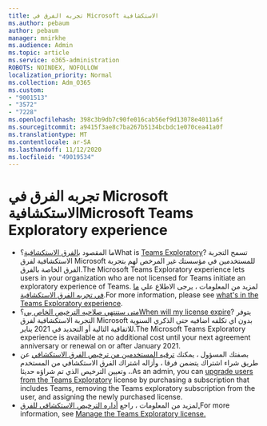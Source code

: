 ```yaml
---
title: تجربه الفرق في Microsoft الاستكشافية
ms.author: pebaum
author: pebaum
manager: mnirkhe
ms.audience: Admin
ms.topic: article
ms.service: o365-administration
ROBOTS: NOINDEX, NOFOLLOW
localization_priority: Normal
ms.collection: Adm_O365
ms.custom:
- "9001513"
- "3572"
- "7228"
ms.openlocfilehash: 398c3b9db7c90fe016cab56ef9d13078e4011a6f
ms.sourcegitcommit: a9415f3ae8c7ba267b5134bcbdc1e070cea41a0f
ms.translationtype: MT
ms.contentlocale: ar-SA
ms.lasthandoff: 11/12/2020
ms.locfileid: "49019534"
---
```

# <a name="microsoft-teams-exploratory-experience"></a><span data-ttu-id="90722-102">تجربه الفرق في Microsoft الاستكشافية</span><span class="sxs-lookup"><span data-stu-id="90722-102">Microsoft Teams Exploratory experience</span></span>

- <span data-ttu-id="90722-103">ما المقصود [بالفرق الاستكشافية](https://docs.microsoft.com/microsoftteams/teams-exploratory)؟</span><span class="sxs-lookup"><span data-stu-id="90722-103">What is [Teams Exploratory](https://docs.microsoft.com/microsoftteams/teams-exploratory)?</span></span> <span data-ttu-id="90722-104">تسمح التجربة الاستكشافية لفرق Microsoft للمستخدمين في مؤسستك غير المرخص لهم بتجربة الفرق الخاصة بالفرق.</span><span class="sxs-lookup"><span data-stu-id="90722-104">The Microsoft Teams Exploratory experience lets users in your organization who are not licensed for Teams initiate an exploratory experience of Teams.</span></span> <span data-ttu-id="90722-105">لمزيد من المعلومات ، يرجى الاطلاع علي [ما في تجربه الفرق الاستكشافية](https://docs.microsoft.com/microsoftteams/teams-exploratory#whats-in-the-teams-exploratory-experience).</span><span class="sxs-lookup"><span data-stu-id="90722-105">For more information, please see [what's in the Teams Exploratory experience](https://docs.microsoft.com/microsoftteams/teams-exploratory#whats-in-the-teams-exploratory-experience).</span></span>
- <span data-ttu-id="90722-106">[متى ستنتهي صلاحيه الترخيص الخاص بي](https://docs.microsoft.com/microsoftteams/teams-exploratory#how-long-does-the-teams-exploratory-experience-last)؟</span><span class="sxs-lookup"><span data-stu-id="90722-106">[When will my license expire](https://docs.microsoft.com/microsoftteams/teams-exploratory#how-long-does-the-teams-exploratory-experience-last)?</span></span> <span data-ttu-id="90722-107">يتوفر التجربة الاستكشافية لفرق Microsoft بدون اي تكلفه اضافيه حتى الذكري السنوية للاتفاقية التالية أو التجديد في 2021 يناير.</span><span class="sxs-lookup"><span data-stu-id="90722-107">The Microsoft Teams Exploratory experience is available at no additional cost until your next agreement anniversary or renewal on or after January 2021.</span></span>
- <span data-ttu-id="90722-108">بصفتك المسؤول ، يمكنك [ترقيه المستخدمين من ترخيص الفرق الاستكشافي](https://docs.microsoft.com/microsoftteams/teams-exploratory#upgrade-users-from-the-teams-exploratory-license) عن طريق شراء اشتراك يتضمن فرقا ، وأزاله اشتراك الفرق الاستكشافي من المستخدم ، وتعيين الترخيص الذي تم شراؤه حديثا.</span><span class="sxs-lookup"><span data-stu-id="90722-108">As an admin, you can [upgrade users from the Teams Exploratory](https://docs.microsoft.com/microsoftteams/teams-exploratory#upgrade-users-from-the-teams-exploratory-license) license by purchasing a subscription that includes Teams, removing the Teams exploratory subscription from the user, and assigning the newly purchased license.</span></span>
- <span data-ttu-id="90722-109">لمزيد من المعلومات ، راجع [أداره الترخيص الاستكشافي للفرق.](https://docs.microsoft.com/microsoftteams/teams-exploratory)</span><span class="sxs-lookup"><span data-stu-id="90722-109">For more information, see [Manage the Teams Exploratory license.](https://docs.microsoft.com/microsoftteams/teams-exploratory)</span></span>